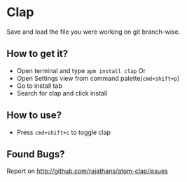 # Clap

Save and load the file you were working on git branch-wise.

## How to get it?
- Open terminal and type `apm install clap` Or
- Open Settings view from command palette(`cmd+shift+p`)
- Go to install tab
- Search for clap and click install

## How to use?
- Press `cmd+shift+c` to toggle clap

## Found Bugs?
Report on http://github.com/rajathans/atom-clap/issues
